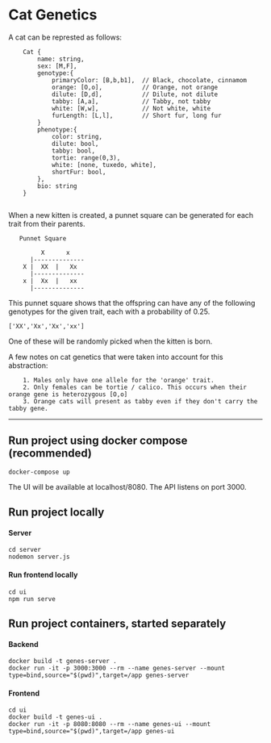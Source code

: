 # Cat Genetics

A cat can be represted as follows:
```
    Cat {
        name: string,
        sex: [M,F],
        genotype:{
            primaryColor: [B,b,b1],  // Black, chocolate, cinnamom
            orange: [O,o],           // Orange, not orange
            dilute: [D,d],           // Dilute, not dilute
            tabby: [A,a],            // Tabby, not tabby
            white: [W,w],            // Not white, white
            furLength: [L,l],        // Short fur, long fur
        }
        phenotype:{
            color: string,
            dilute: bool,
            tabby: bool,
            tortie: range(0,3),
            white: [none, tuxedo, white],
            shortFur: bool,
        },
        bio: string
    }


```

When a new kitten is created, a punnet square can be generated for each trait from their parents.
```
   Punnet Square

         X      x
      |--------------
    X |  XX  |   Xx
      |--------------
    x |  Xx  |   xx
      |--------------
```

This punnet square shows that the offspring can have any of the following genotypes for the given trait, each with a probability of 0.25.
```
['XX','Xx','Xx','xx']
```
One of these will be randomly picked when the kitten is born.

A few notes on cat genetics that were taken into account for this abstraction:
```
    1. Males only have one allele for the 'orange' trait.
    2. Only females can be tortie / calico. This occurs when their orange gene is heterozygous [O,o]
    3. Orange cats will present as tabby even if they don't carry the tabby gene.
```

------

## Run project using docker compose (recommended)
```
docker-compose up
```
The UI will be available at localhost/8080.  The API listens on port 3000.


## Run project locally

#### Server

```
cd server
nodemon server.js
```

#### Run frontend locally

```
cd ui
npm run serve
```

## Run project containers, started separately

#### Backend

```
docker build -t genes-server .
docker run -it -p 3000:3000 --rm --name genes-server --mount type=bind,source="$(pwd)",target=/app genes-server
```
#### Frontend

```
cd ui
docker build -t genes-ui .
docker run -it -p 8080:8080 --rm --name genes-ui --mount type=bind,source="$(pwd)",target=/app genes-ui
```